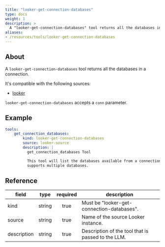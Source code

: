 ```yaml
---
title: "looker-get-connection-databases"
type: docs
weight: 1
description: >
  A "looker-get-connection-databases" tool returns all the databases in a connection.
aliases:
- /resources/tools/looker-get-connection-databases
---
```


## About

A `looker-get-connection-databases` tool returns all the databases in a connection.

It's compatible with the following sources:

- [looker](../../sources/looker.md)

`looker-get-connection-databases` accepts a `conn` parameter.

## Example

```yaml
tools:
    get_connection_databases:
        kind: looker-get-connection-databases
        source: looker-source
        description: |
          get_connection_databases Tool

          This tool will list the databases available from a connection if the connection
          supports multiple databases.
```

## Reference

| **field**   |                  **type**                  | **required** | **description**                                                                                  |
|-------------|:------------------------------------------:|:------------:|--------------------------------------------------------------------------------------------------|
| kind        |                   string                   |     true     | Must be "looker-get-connection-databases".                                                       |
| source      |                   string                   |     true     | Name of the source Looker instance.                                                              |
| description |                   string                   |     true     | Description of the tool that is passed to the LLM.                                               |